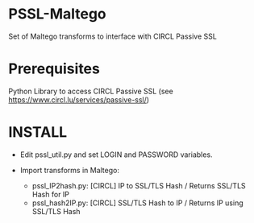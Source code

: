 # PSSL-Maltego
Set of Maltego transforms to interface with CIRCL Passive SSL

# Prerequisites
Python Library to access CIRCL Passive SSL (see https://www.circl.lu/services/passive-ssl/)

# INSTALL

- Edit pssl_util.py and set LOGIN and PASSWORD variables.

- Import transforms in Maltego:
   * pssl_IP2hash.py: [CIRCL] IP to SSL/TLS Hash / Returns SSL/TLS Hash for IP
   * pssl_hash2IP.py: [CIRCL] SSL/TLS Hash to IP / Returns IP using SSL/TLS Hash

